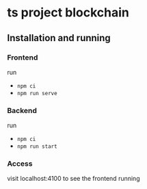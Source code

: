 # ts project blockchain
## Installation and running
### Frontend
run
* `npm ci`
* `npm run serve`
### Backend
run
* `npm ci`
* `npm run start`
### Access
visit localhost:4100 to see the frontend running